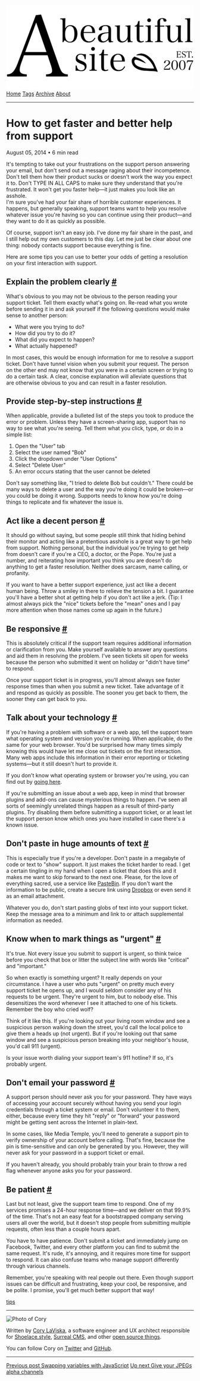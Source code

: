 <a href="../index.html" class="header-link"><img src="../images/logos/wordmark.svg" alt="A Beautiful Site" class="wordmark" /></a> <a href="../index.html" class="nav-item">Home</a> <a href="../tags/index.html" class="nav-item">Tags</a> <a href="index.html" class="nav-item">Archive</a> <a href="../about/index.html" class="nav-item">About</a>

---

# How to get faster and better help from support

August 05, 2014 • 6 min read

It's tempting to take out your frustrations on the support person answering your email, but don't send out a message raging about their incompetence. Don't tell them how their product sucks or doesn't work the way you expect it to. Don't TYPE IN ALL CAPS to make sure they understand that you're frustrated. It won't get you faster help—it just makes you look like an asshole.  
I'm sure you've had your fair share of horrible customer experiences. It happens, but generally speaking, support teams want to help you resolve whatever issue you're having so you can continue using their product—and they want to do it as quickly as possible.

Of course, support isn't an easy job. I've done my fair share in the past, and I still help out my own customers to this day. Let me just be clear about one thing: nobody contacts support because everything is fine.

Here are some tips you can use to better your odds of getting a resolution on your first interaction with support.

## Explain the problem clearly <a href="#explain-the-problem-clearly" class="direct-link">#</a>

What's obvious to you may not be obvious to the person reading your support ticket. Tell them exactly what's going on. Re-read what you wrote before sending it in and ask yourself if the following questions would make sense to another person:

- What were you trying to do?
- How did you try to do it?
- What did you expect to happen?
- What actually happened?

In most cases, this would be enough information for me to resolve a support ticket. Don't have tunnel vision when you submit your request. The person on the other end may not know that you were in a certain screen or trying to do a certain task. A clear, concise explanation will alleviate questions that are otherwise obvious to you and can result in a faster resolution.

## Provide step-by-step instructions <a href="#provide-step-by-step-instructions" class="direct-link">#</a>

When applicable, provide a bulleted list of the steps you took to produce the error or problem. Unless they have a screen-sharing app, support has no way to see what you're seeing. Tell them what you click, type, or do in a simple list:

1.  Open the "User" tab
2.  Select the user named "Bob"
3.  Click the dropdown under "User Options"
4.  Select "Delete User"
5.  An error occurs stating that the user cannot be deleted

Don't say something like, "I tried to delete Bob but couldn't." There could be many ways to delete a user and the way you're doing it could be broken—or you could be doing it wrong. Supports needs to know how you're doing things to replicate and fix whatever the issue is.

## Act like a decent person <a href="#act-like-a-decent-person" class="direct-link">#</a>

It should go without saying, but some people still think that hiding behind their monitor and acting like a pretentious asshole is a great way to get help from support. Nothing personal, but the individual you're trying to get help from doesn't care if you're a CEO, a doctor, or the Pope. You're just a number, and reiterating how important you think you are doesn't do anything to get a faster resolution. Neither does sarcasm, name calling, or profanity.

If you want to have a better support experience, just act like a decent human being. Throw a smiley in there to relieve the tension a bit. I guarantee you'll have a better shot at getting help if you don't act like a jerk. (Tip: I almost always pick the "nice" tickets before the "mean" ones and I pay more attention when those names come up again in the future.)

## Be responsive <a href="#be-responsive" class="direct-link">#</a>

This is absolutely critical if the support team requires additional information or clarification from you. Make yourself available to answer any questions and aid them in resolving the problem. I've seen tickets sit open for weeks because the person who submitted it went on holiday or "didn't have time" to respond.

Once your support ticket is in progress, you'll almost always see faster response times than when you submit a new ticket. Take advantage of it and respond as quickly as possible. The sooner you get back to them, the sooner they can get back to you.

## Talk about your technology <a href="#talk-about-your-technology" class="direct-link">#</a>

If you're having a problem with software or a web app, tell the support team what operating system and version you're running. When applicable, do the same for your web browser. You'd be surprised how many times simply knowing this would have let me close out tickets on the first interaction. Many web apps include this information in their error reporting or ticketing systems—but it still doesn't hurt to provide it.

If you don't know what operating system or browser you're using, you can find out by [going here](https://www.whatismybrowser.com/).

If you're submitting an issue about a web app, keep in mind that browser plugins and add-ons can cause mysterious things to happen. I've seen all sorts of seemingly unrelated things happen as a result of third-party plugins. Try disabling them before submitting a support ticket, or at least let the support person know which ones you have installed in case there's a known issue.

## Don't paste in huge amounts of text <a href="#don&#39;t-paste-in-huge-amounts-of-text" class="direct-link">#</a>

This is especially true if you're a developer. Don't paste in a megabyte of code or text to "show" support. It just makes the ticket harder to read. I get a certain tingling in my hand when I open a ticket that does this and it makes me want to skip forward to the next one. Please, for the love of everything sacred, use a service like [PasteBin](http://pastebin.com/). If you don't want the information to be public, create a secure link using [Dropbox](http://www.dropbox.com/) or even send it as an email attachment.

Whatever you do, don't start pasting globs of text into your support ticket. Keep the message area to a minimum and link to or attach supplemental information as needed.

## Know when to mark things as "urgent" <a href="#know-when-to-mark-things-as-%22urgent%22" class="direct-link">#</a>

It's true. Not every issue you submit to support is urgent, so think twice before you check that box or litter the subject line with words like "critical" and "important."

So when exactly is something urgent? It really depends on your circumstance. I have a user who puts "urgent" on pretty much every support ticket he opens up, and I would seldom consider any of his requests to be urgent. They're urgent to him, but to nobody else. This desensitizes the word whenever I see it attached to one of his tickets. Remember the boy who cried wolf?

Think of it like this. If you're looking out your living room window and see a suspicious person walking down the street, you'd call the local police to give them a heads up (not urgent). But if you're looking out that same window and see a suspicious person breaking into your neighbor's house, you'd call 911 (urgent).

Is your issue worth dialing your support team's 911 hotline? If so, it's probably urgent.

## Don't email your password <a href="#don&#39;t-email-your-password" class="direct-link">#</a>

A support person should never ask you for your password. They have ways of accessing your account securely without having you send your login credentials through a ticket system or email. Don't volunteer it to them, either, because every time they hit "reply" or "forward" your password might be getting sent across the Internet in plain-text.

In some cases, like Media Temple, you'll need to generate a support pin to verify ownership of your account before calling. That's fine, because the pin is time-sensitive and can only be generated by you. However, they will never ask for your password in a support ticket or email.

If you haven't already, you should probably train your brain to throw a red flag whenever anyone asks you for your password.

## Be patient <a href="#be-patient" class="direct-link">#</a>

Last but not least, give the support team time to respond. One of my services promises a 24-hour response time—and we deliver on that 99.9% of the time. That's not an easy feat for a bootstrapped company serving users all over the world, but it doesn't stop people from submitting multiple requests, often less than a couple hours apart.

You have to have patience. Don't submit a ticket and immediately jump on Facebook, Twitter, and every other platform you can find to submit the same request. It's rude, it's annoying, and it requires more time for support to respond. It can also confuse teams who manage support differently through various channels.

Remember, you're speaking with real people out there. Even though support issues can be difficult and frustrating, keep your cool, be responsive, and be polite. I promise, you'll get much better support that way!

<a href="../tags/tips/index.html" class="post-tag">tips</a>

---

<img src="http://0.gravatar.com/avatar/bf1b3b95fd5b096a3592247c29667b33?s=512" alt="Photo of Cory" class="avatar avatar-small" />

Written by [Cory LaViska](../index-4.html), a software engineer and UX architect responsible for [Shoelace.style](https://shoelace.style/), [Surreal CMS](https://www.surrealcms.com/), and other [open source things](https://github.com/claviska).

You can follow Cory on [Twitter](https://twitter.com/bgooonz) and [GitHub](https://github.com/claviska).

---

<a href="swapping-variables-with-javascript/index.html" class="post-nav-previous"><span class="small">Previous post</span> Swapping variables with JavaScript</a> <a href="give-your-jpegs-alpha-channels/index.html" class="post-nav-next"><span class="small">Up next</span> Give your JPEGs alpha channels</a>
